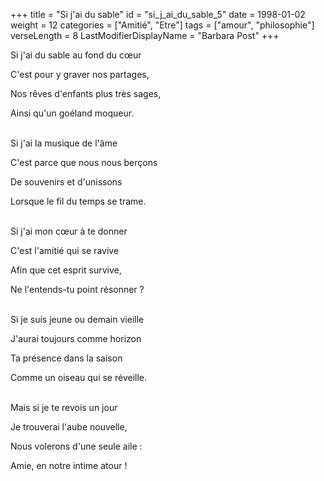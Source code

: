 +++
title = "Si j'ai du sable"
id = "si_j_ai_du_sable_5"
date = 1998-01-02
weight = 12
categories = ["Amitié", "Etre"]
tags = ["amour", "philosophie"]
verseLength = 8
LastModifierDisplayName = "Barbara Post"
+++

Si j'ai du sable au fond du cœur

C'est pour y graver nos partages,

Nos rêves d'enfants plus très sages,

Ainsi qu'un goéland moqueur.

 \
Si j'ai la musique de l'âme

C'est parce que nous nous berçons

De souvenirs et d'unissons

Lorsque le fil du temps se trame.

 \
Si j'ai mon cœur à te donner

C'est l'amitié qui se ravive

Afin que cet esprit survive,

Ne l'entends-tu point résonner ?

 \
Si je suis jeune ou demain vieille

J'aurai toujours comme horizon

Ta présence dans la saison

Comme un oiseau qui se réveille.

 \
Mais si je te revois un jour

Je trouverai l'aube nouvelle,

Nous volerons d'une seule aile :

Amie, en notre intime atour !
